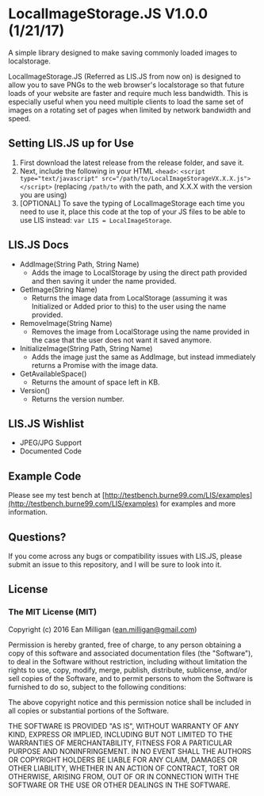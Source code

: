 # LocalImageStorage.JS V1.0.0 (1/21/17)

A simple library designed to make saving commonly loaded images to localstorage.

LocalImageStorage.JS (Referred as LIS.JS from now on) is designed to allow you to save PNGs to the web browser's localstorage so that future loads of your website are faster and require much less bandwidth.  This is especially useful when you need multiple clients to load the same set of images on a rotating set of pages when limited by network bandwidth and speed.

## Setting LIS.JS up for Use

1. First download the latest release from the release folder, and save it.
2. Next, include the following in your HTML `<head>`: `<script type="text/javascript" src="/path/to/LocalImageStorageVX.X.X.js"></script>` (replacing `/path/to` with the path, and X.X.X with the version you are using)
3. [OPTIONAL] To save the typing of LocalImageStorage each time you need to use it, place this code at the top of your JS files to be able to use LIS instead: `var LIS = LocalImageStorage`.

## LIS.JS Docs

* AddImage(String Path, String Name)
  * Adds the image to LocalStorage by using the direct path provided and then saving it under the name provided.
* GetImage(String Name)
  * Returns the image data from LocalStorage (assuming it was Initialized or Added prior to this) to the user using the name provided.
* RemoveImage(String Name)
  * Removes the image from LocalStorage using the name provided in the case that the user does not want it saved anymore.
* InitializeImage(String Path, String Name)
  * Adds the image just the same as AddImage, but instead immediately returns a Promise with the image data.
* GetAvailableSpace()
  * Returns the amount of space left in KB.
* Version()
  * Returns the version number.

## LIS.JS Wishlist

* JPEG/JPG Support
* Documented Code

## Example Code

Please see my test bench at [http://testbench.burne99.com/LIS/examples](http://testbench.burne99.com/LIS/examples) for examples and more information.

## Questions?

If you come across any bugs or compatibility issues with LIS.JS, please submit an issue to this repository, and I will be sure to look into it.

## License

### The MIT License (MIT)
Copyright (c) 2016 Ean Milligan (ean.milligan@gmail.com)

Permission is hereby granted, free of charge, to any person obtaining a copy of this software and associated documentation files (the "Software"), to deal in the Software without restriction, including without limitation the rights to use, copy, modify, merge, publish, distribute, sublicense, and/or sell copies of the Software, and to permit persons to whom the Software is furnished to do so, subject to the following conditions:

The above copyright notice and this permission notice shall be included in all copies or substantial portions of the Software.

THE SOFTWARE IS PROVIDED "AS IS", WITHOUT WARRANTY OF ANY KIND, EXPRESS OR IMPLIED, INCLUDING BUT NOT LIMITED TO THE WARRANTIES OF MERCHANTABILITY, FITNESS FOR A PARTICULAR PURPOSE AND NONINFRINGEMENT. IN NO EVENT SHALL THE AUTHORS OR COPYRIGHT HOLDERS BE LIABLE FOR ANY CLAIM, DAMAGES OR OTHER LIABILITY, WHETHER IN AN ACTION OF CONTRACT, TORT OR OTHERWISE, ARISING FROM, OUT OF OR IN CONNECTION WITH THE SOFTWARE OR THE USE OR OTHER DEALINGS IN THE SOFTWARE.
